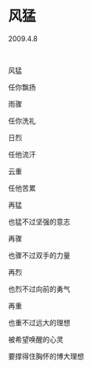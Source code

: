 # 风猛

2009.4.8

&emsp;

风猛

任你飘扬

雨骤

任你洗礼

日烈

任他流汗

云重

任他苦累

再猛

也猛不过坚强的意志

再骤

也骤不过双手的力量

再烈

也烈不过向前的勇气

再重

也重不过远大的理想

被希望唤醒的心灵

要撑得住胸怀的博大理想


